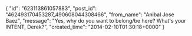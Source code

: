  {
   "id": "623113861057883",
   "post_id": "462493170453287_490608044308466",
   "from_name": "Anibal Jose Baez",
   "message": "Yes, why do you want to belong/be here? What's your INTENT, Derek?",
   "created_time": "2014-02-10T01:30:18+0000"
 }
